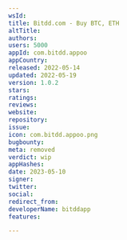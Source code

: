 ```yaml
---
wsId: 
title: Bitdd.com - Buy BTC, ETH
altTitle: 
authors: 
users: 5000
appId: com.bitdd.appoo
appCountry: 
released: 2022-05-14
updated: 2022-05-19
version: 1.0.2
stars: 
ratings: 
reviews: 
website: 
repository: 
issue: 
icon: com.bitdd.appoo.png
bugbounty: 
meta: removed
verdict: wip
appHashes: 
date: 2023-05-10
signer: 
twitter: 
social: 
redirect_from: 
developerName: bitddapp
features: 

---
```


